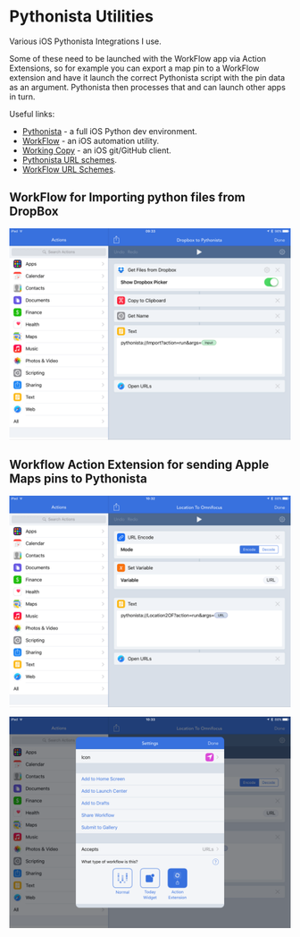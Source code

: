 # Pythonista Utilities

Various iOS Pythonista Integrations I use.

Some of these need to be launched with the WorkFlow app via Action Extensions,
so for example you can export a map pin to a WorkFlow extension and have it launch the correct
Pythonista script with the pin data as an argument. Pythonista then processes that and can launch
other apps in turn.

Useful links:

- [Pythonista](http://omz-software.com/pythonista/) - a full iOS Python dev environment.
- [WorkFlow](https://workflow.is) - an iOS automation utility.
- [Working Copy](http://workingcopyapp.com) - an iOS git/GitHub client.
- [Pythonista URL schemes](http://omz-software.com/pythonista/docs/ios/urlscheme.html).
- [WorkFlow URL Schemes](https://workflow.is/developer).

## WorkFlow for Importing python files from DropBox

![](DropboxToPythonista.png)

## Workflow Action Extension for sending Apple Maps pins to Pythonista

![](LocationToOmnifocus_1.png)

![](LocationToOmnifocus_2.png)
